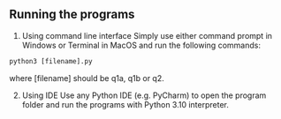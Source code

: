 ## Running the programs
1. Using command line interface
Simply use either command prompt in Windows or Terminal in MacOS and run the following commands:
```python
python3 [filename].py
```
where [filename] should be q1a, q1b or q2.

2. Using IDE
Use any Python IDE (e.g. PyCharm) to open the program folder and run the programs with Python 3.10 interpreter.